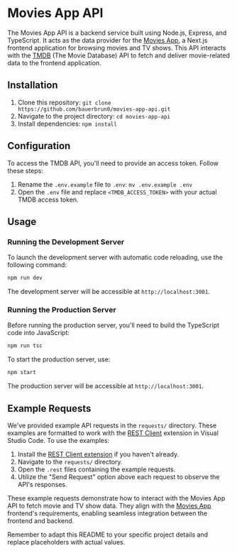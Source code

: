 # Movies App API

The Movies App API is a backend service built using Node.js, Express, and TypeScript. It acts as the data provider for the [Movies App](https://github.com/bauerbrun0/movies-app), a Next.js frontend application for browsing movies and TV shows. This API interacts with the [TMDB](https://developer.themoviedb.org/docs) (The Movie Database) API to fetch and deliver movie-related data to the frontend application.

## Installation

1. Clone this repository: `git clone https://github.com/bauerbrun0/movies-app-api.git`
2. Navigate to the project directory: `cd movies-app-api`
3. Install dependencies: `npm install`

## Configuration

To access the TMDB API, you'll need to provide an access token. Follow these steps:

1. Rename the `.env.example` file to `.env`: `mv .env.example .env`
2. Open the `.env` file and replace `<TMDB_ACCESS_TOKEN>` with your actual TMDB access token.

## Usage

### Running the Development Server

To launch the development server with automatic code reloading, use the following command:

```bash
npm run dev
```

The development server will be accessible at `http://localhost:3001`.

### Running the Production Server


Before running the production server, you'll need to build the TypeScript code into JavaScript:

```bash
npm run tsc
```

To start the production server, use:

```bash
npm start
```

The production server will be accessible at `http://localhost:3001`.

## Example Requests

We've provided example API requests in the `requests/` directory. These examples are formatted to work with the [REST Client](https://marketplace.visualstudio.com/items?itemName=humao.rest-client) extension in Visual Studio Code. To use the examples:

1. Install the [REST Client extension](https://marketplace.visualstudio.com/items?itemName=humao.rest-client) if you haven't already.
2. Navigate to the `requests/` directory.
3. Open the `.rest` files containing the example requests.
4. Utilize the "Send Request" option above each request to observe the API's responses.

These example requests demonstrate how to interact with the Movies App API to fetch movie and TV show data. They align with the [Movies App](https://github.com/bauerbrun0/movies-app) frontend's requirements, enabling seamless integration between the frontend and backend.

Remember to adapt this README to your specific project details and replace placeholders with actual values.
